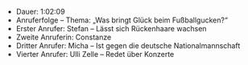 - Dauer: 1:02:09  
- Anruferfolge – Thema: „Was bringt Glück beim Fußballgucken?“  
- Erster Anrufer: Stefan – Lässt sich Rückenhaare wachsen  
- Zweite Anruferin: Constanze  
- Dritter Anrufer: Micha – Ist gegen die deutsche Nationalmannschaft  
- Vierter Anrufer: Ulli Zelle – Redet über Konzerte  
